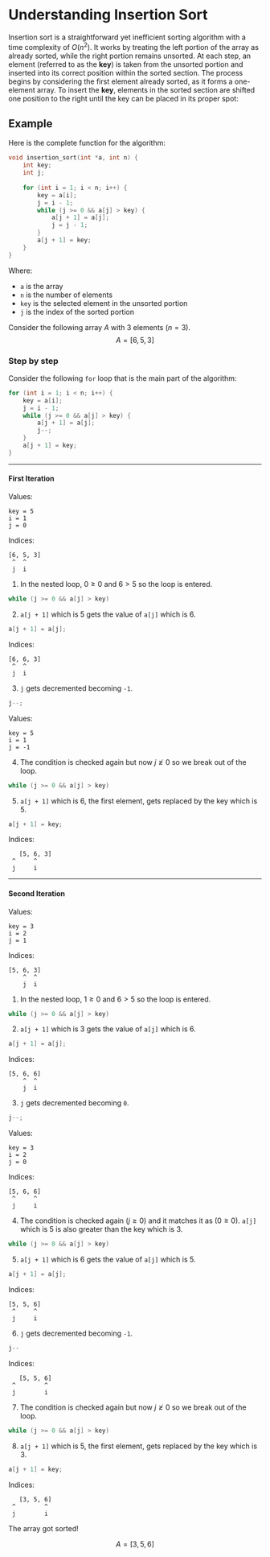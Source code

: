 # Understanding Insertion Sort
Insertion sort is a straightforward yet inefficient sorting algorithm with a time complexity of $O(n^2)$. It works by treating the left portion of the array as already sorted, while the right portion remains unsorted. At each step, an element (referred to as the **key**) is taken from the unsorted portion and inserted into its correct position within the sorted section. The process begins by considering the first element already sorted, as it forms a one-element array. To insert the **key**, elements in the sorted section are shifted one position to the right until the key can be placed in its proper spot:

## Example
Here is the complete function for the algorithm:

```cpp
void insertion_sort(int *a, int n) {
	int key;
	int j;
	
	for (int i = 1; i < n; i++) {
		key = a[i];
		j = i - 1;
		while (j >= 0 && a[j] > key) {
			a[j + 1] = a[j];
			j = j - 1;
		}
		a[j + 1] = key;
	}
}
```

Where:
- `a` is the array
- `n` is the number of elements
- `key` is the selected element in the unsorted portion
- `j` is the index of the sorted portion

Consider the following array $A$ with 3 elements $(n = 3)$.
$$
A = [6, 5, 3]
$$
### Step by step
Consider the following `for` loop that is the main part of the algorithm:

```cpp
for (int i = 1; i < n; i++) {
	key = a[i];
	j = i - 1;
	while (j >= 0 && a[j] > key) {
		a[j + 1] = a[j];
		j--;
	}
	a[j + 1] = key;
}
```

---

#### First Iteration

Values:

```
key = 5
i = 1
j = 0
```

Indices:

```
[6, 5, 3]
 ^  ^
 j  i
```

1. In the nested loop, $0 \geq 0$ and $6 > 5$ so the loop is entered.

```cpp
while (j >= 0 && a[j] > key)
```

2. `a[j + 1]` which is 5 gets the value of `a[j]` which is 6.

```cpp
a[j + 1] = a[j];
```

Indices:

```
[6, 6, 3]
 ^  ^
 j  i
```

3. `j` gets decremented becoming `-1`.

```cpp
j--;
```

Values:

```
key = 5
i = 1
j = -1
```

4. The condition is checked again but now $j \ngeq 0$ so we break out of the loop.

```cpp
while (j >= 0 && a[j] > key)
```

5. `a[j + 1]` which is 6, the first element, gets replaced by the key which is 5.

```cpp
a[j + 1] = key;
```

Indices:

```
   [5, 6, 3]
 ^     ^
 j     i
```

---

#### Second Iteration

Values:

```
key = 3
i = 2
j = 1
```

Indices:

```
[5, 6, 3]
    ^  ^
    j  i
```

1. In the nested loop, $1 \geq 0$ and $6 > 5$ so the loop is entered.

```cpp
while (j >= 0 && a[j] > key)
```

2. `a[j + 1]` which is 3 gets the value of `a[j]` which is 6.

```cpp
a[j + 1] = a[j];
```

Indices:

```
[5, 6, 6]
    ^  ^
    j  i
```

3. `j` gets decremented becoming `0`.

```cpp
j--;
```

Values:

```
key = 3
i = 2
j = 0
```

Indices:

```
[5, 6, 6]
 ^     ^
 j     i
```

4. The condition is checked again $(j \geq 0)$ and it matches it as $(0 \geq 0)$.  `a[j]` which is 5 is also greater than the key which is 3.

```cpp
while (j >= 0 && a[j] > key)
```

5. `a[j + 1]` which is 6 gets the value of `a[j]` which is 5.

```cpp
a[j + 1] = a[j];
```

Indices:

```
[5, 5, 6]
 ^     ^
 j     i
```

6. `j` gets decremented becoming `-1`.

```cpp
j--
```

Indices:

```
   [5, 5, 6]
 ^        ^
 j        i
```

7. The condition is checked again but now $j \ngeq 0$ so we break out of the loop.

```cpp
while (j >= 0 && a[j] > key)
```

8. `a[j + 1]` which is 5, the first element, gets replaced by the key which is 3.

```cpp
a[j + 1] = key;
```

Indices:

```
   [3, 5, 6]
 ^        ^
 j        i
```

The array got sorted!

$$
A = [3, 5, 6]
$$
